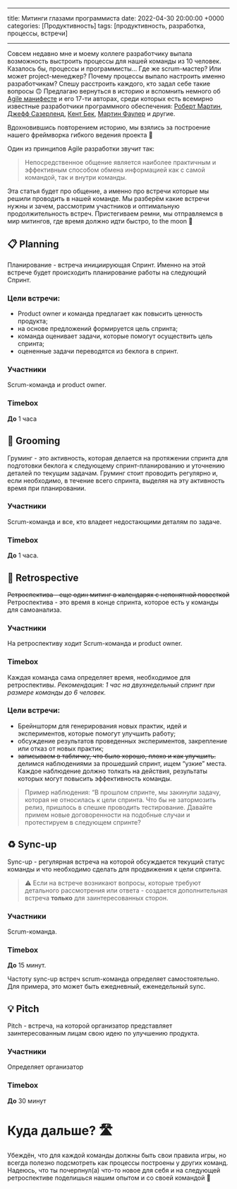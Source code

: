 - - - -
title: Митинги глазами программиста
date: 2022-04-30 20:00:00 +0000
categories: [Продуктивность]
tags: [продуктивность, разработка, процессы, встречи]
- - - -
Совсем недавно мне и моему коллеге разработчику выпала возможность выстроить процессы для нашей команды из 10 человек. Казалось бы, процессы и программисты... Где же scrum-мастер? Или может project-менеджер? Почему процессы выпало настроить именно разработчикам?
Спешу расстроить каждого, кто задал себе такие вопросы 🙃
Предлагаю вернуться в историю и вспомнить немного об [Agile манифесте](https://ru.wikipedia.org/wiki/Agile_Manifesto) и его 17-ти авторах, среди которых есть всемирно известные разработчики программного обеспечения: [Роберт Мартин](https://ru.wikipedia.org/wiki/%D0%9C%D0%B0%D1%80%D1%82%D0%B8%D0%BD,_%D0%A0%D0%BE%D0%B1%D0%B5%D1%80%D1%82_(%D0%B8%D0%BD%D0%B6%D0%B5%D0%BD%D0%B5%D1%80)), [Джефф Сазерленд](https://ru.wikipedia.org/wiki/%D0%A1%D0%B0%D0%B7%D0%B5%D1%80%D0%BB%D0%B5%D0%BD%D0%B4,_%D0%94%D0%B6%D0%B5%D1%84%D1%84), [Кент Бек](https://ru.wikipedia.org/wiki/%D0%91%D0%B5%D0%BA,_%D0%9A%D0%B5%D0%BD%D1%82), [Мартин Фаулер](https://ru.wikipedia.org/wiki/%D0%A4%D0%B0%D1%83%D0%BB%D0%B5%D1%80,_%D0%9C%D0%B0%D1%80%D1%82%D0%B8%D0%BD) и другие.

Вдохновившись повторением историю, мы взялись за построение нашего фреймворка гибкого ведения проекта 💪

Один из принципов Agile разработки звучит так:
> Непосредственное общение является наиболее практичным и эффективным способом обмена информацией как с самой командой, так и внутри команды.  

Эта статья будет про общение, а именно про встречи которые мы решили проводить в нашей команде.
Мы разберём какие встречи нужны и зачем, рассмотрим участников и оптимальную продолжительность встреч.
Пристегиваем ремни, мы отправляемся в мир митингов, где время должно идти быстро, to the moon 🚀

## 📋 Planning
Планирование - встреча инициирующая Спринт. Именно на этой встрече будет происходить планирование работы на следующий Спринт. 

### Цели встречи: 
* Product owner и команда предлагает как повысить ценность продукта;
* на основе предложений формируется цель спринта;
* команда оценивает задачи, которые помогут осуществить цель спринта;
* оцененные задачи переводятся из беклога в спринт.

### Участники
Scrum-команда и product owner.

### Timebox
**До** 1 часа    

## 🧐 Grooming
Груминг - это активность, которая делается на протяжении спринта для подготовки беклога к следующему спринт-планированию и уточнению деталей по текущим задачам.
Груминг стоит проводить регулярно и, если необходимо, в течение всего спринта, выделяя на эту активность время при планировании.

### Участники
Scrum-команда и все, кто владеет недостающими деталям по задаче.

### Timebox
**До** 1 часа.

## 🧠 Retrospective    
~~Ретроспектива - еще один митинг в календарях с непонятной повесткой~~
Ретроспектива - это время в конце спринта, которое есть у команды для самоанализа.

### Участники
На ретроспективу ходит Scrum-команда и product owner.

### Timebox   
Каждая команда сама определяет время, необходимое для ретроспективы.
*Рекомендация: 1 час на двухнедельный спринт при размере команды до 6 человек.*

### Цели встречи:
* Брейншторм для генерирования новых практик, идей и экспериментов, которые помогут улучшить работу;
* обсуждение результатов проведенных экспериментов, закрепление или отказ от новых практик;
* ~~записываем в табличку, что было хорошо, плохо и как улучшить.~~ делимся наблюдениями за прошедший спринт, ищем “узкие” места. Каждое наблюдение должно толкать на действия, результаты которых могут повысить эффективность команды.

> Пример наблюдения: “В прошлом спринте, мы закинули задачу, которая не относилась к цели спринта. Что бы не затормозить релиз, пришлось в спешке проводить тестирование. Давайте примем новые договоренности на подобные случаи и протестируем в следующем спринте?  

## ♻️ Sync-up
Sync-up - регулярная встреча на которой обсуждается текущий статус команды и что необходимо сделать для продвижения к цели спринта. 

>  ⚠️ Если на встрече возникают вопросы, которые требуют детального рассмотрения или ответа - создается дополнительная встреча **только** для заинтересованных сторон.  

### Участники
Scrum-команда.

### Timebox
**До** 15 минут.
    
Частоту sync-up встреч scrum-команда определяет самостоятельно. Для примера, это может быть ежедневный, еженедельный sync.
    
## 💡 Pitch
Pitch - встреча, на которой организатор представляет заинтересованным лицам свою идею по улучшению продукта.    

### Участники
Определяет организатор

### Timebox
**До** 30 минут

# Куда дальше? 🛣
Убеждён, что для каждой команды должны быть свои правила игры, но всегда полезно подсмотреть как процессы построены у других команд. Надеюсь, что ты почерпнул(а) что-то новое для себя и на следующей ретроспективе поделишься нашим опытом и со своей командой 🙌
